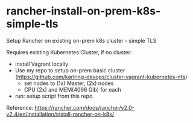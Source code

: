 # rancher-install-on-prem-k8s-simple-tls
Setup Rancher on existing on-prem k8s cluster - simple TLS

Requires existing Kubernetes Cluster, if no cluster:

* install Vagrant locally
* Use my repo to setup on-prem basic cluster (https://github.com/karlring-devops/cluster-vagrant-kubernetes-nfs)
   - set nodes to (1x) Master, (2x) nodes
   - CPU (2x) and MEM(4096 Gib) for each
* run: setup script from this repo.


Reference: https://rancher.com/docs/rancher/v2.0-v2.4/en/installation/install-rancher-on-k8s/
